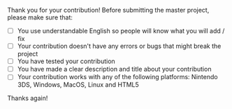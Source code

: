 Thank you for your contribution! 
Before submitting the master project, please make sure that:

- [ ] You use understandable English so people will know what you will add / fix
- [ ] Your contribution doesn't have any errors or bugs that might break the project
- [ ] You have tested your contribution
- [ ] You have made a clear description and title about your contribution
- [ ] Your contribution works with any of the following platforms: Nintendo 3DS, Windows, MacOS, Linux and HTML5

Thanks again!
